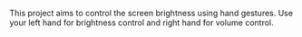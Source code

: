 This project aims to control the screen brightness using hand gestures. Use your left hand for brightness control and right hand for volume control. 
